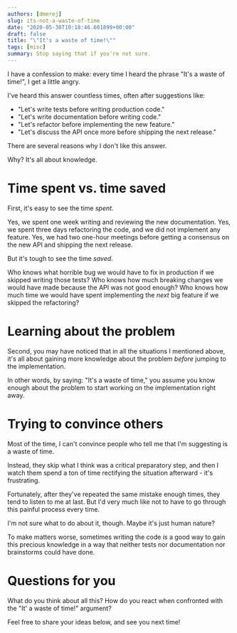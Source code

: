 ```yaml
---
authors: [dmerej]
slug: its-not-a-waste-of-time
date: "2020-05-30T10:18:46.601899+00:00"
draft: false
title: "\"It's a waste of time!\""
tags: [misc]
summary: Stop saying that if you're not sure.
---
```



I have a confession to make: every time I heard the phrase "It's a waste of time!", I get a little angry.

I've heard this answer countless times, often after suggestions like:

* "Let's write tests before writing production code."
* "Let's write documentation before writing code."
* "Let's refactor before implementing the new feature."
* "Let's discuss the API once more before shipping the next release."

There are several reasons why I don't like this answer.

Why? It's all about knowledge.

# Time spent vs. time saved

First, it's easy to see the time _spent_.

Yes, we spent one week writing and reviewing the new documentation. Yes, we spent three days refactoring the code, and we did not implement any feature. Yes, we had two one-hour meetings before getting a consensus on the new API and shipping the next release.

But it's tough to see the time _saved_.

Who knows what horrible bug we would have to fix in production if we skipped writing those tests? Who knows how much breaking changes we would have made because the API was not good enough? Who knows how much time we would have spent implementing the *next* big feature if we skipped the refactoring?

# Learning about the problem

Second, you may have noticed that in all the situations I mentioned above, it's all about gaining more knowledge about the problem _before_ jumping to the implementation.

In other words, by saying: "It's a waste of time," you assume you know enough about the problem to start working on the implementation right away.

# Trying to convince others

Most of the time, I can't convince people who tell me that I'm suggesting  is a waste of time.

Instead, they skip what I think was a critical preparatory step, and then I watch them spend a ton of time rectifying the situation afterward - it's frustrating.


Fortunately, after they've repeated the same mistake enough times, they tend to listen to me at last. But I'd very much like not to have to go through this painful process every time.

I'm not sure what to do about it, though. Maybe it's just human nature?

To make matters worse, sometimes writing the code *is* a good way to gain this precious knowledge in a way that neither tests nor documentation nor brainstorms could have done.

# Questions for you

What do you think about all this? How do you react when confronted with the "It' a waste of time!" argument?

Feel free to share your ideas below, and see you next time!
